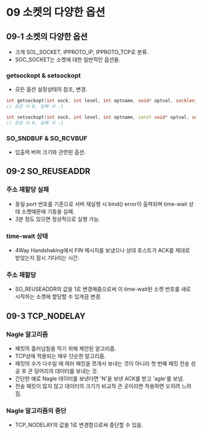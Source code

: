 # 09 소켓의 다양한 옵션

## 09-1 소켓의 다양한 옵션

* 크게 SOL_SOCKET, IPPROTO_IP, IPPROTO_TCP로 분류.
* SOC_SOCKET는 소켓에 대한 일반적인 옵션들.

### getsockopt & setsockopt

* 모든 옵션 설정상태의 참조, 변경.

```cpp
int getsockopt(int sock, int level, int optname, void* optval, socklen_t* optlen);
// 성공 시 0, 실패 시 -1

int setsockopt(int sock, int level, int optname, const void* optval, socklen_t optlen);
// 성공 시 0, 실패 시 -1
```
### SO_SNDBUF & SO_RCVBUF

* 입출력 버퍼 크기와 관련된 옵션.

## 09-2 SO_REUSEADDR

### 주소 재할당 실패

* 동일 port 번호를 기준으로 서버 재실행 시 bind() error이 출력되며 time-wait 상태 소켓때문에 기동을 실패.
* 3분 정도 있으면 정상적으로 실행 가능.

### time-wait 상태

* 4Way Handshaking에서 FIN 메시지를 보냈으나 상대 호스트가 ACK를 제대로 받았는지 잠시 기다리는 시간.

### 주소 재할당

* SO_REUSEADDR의 값을 1로 변경해줌으로써 이 time-wait된 소켓 번호를 새로 시작하는 소켓에 할당할 수 있게끔 변경.

## 09-3 TCP_NODELAY

### Nagle 알고리즘

* 패킷의 흘러넘침을 막기 위해 제안된 알고리즘.
* TCP상에 적용되는 매우 단순한 알고리즘.
* 패킷의 수가 다수일 때 여러 패킷을 쪼개서 보내는 것이 아니라 첫 번째 패킷 전송 성공 후 큰 덩어리의 데이터를 보내는 것.
* 간단한 예로 Nagle 데이터를 보낸다면 'N'을 보낸 ACK를 받고 'agle'를 보냄.
* 전송 패킷이 많지 않고 데이터의 크기가 비교적 큰 곳이라면 적용하면 오히려 느려짐.

### Nagle 알고리즘의 중단

* TCP_NODELAY의 값을 1로 변경함으로써 중단할 수 있음.

